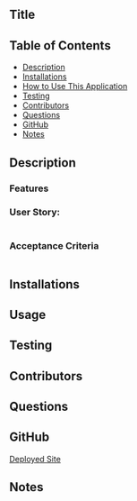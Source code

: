 ## Title


## Table of Contents
- [Description](#description)
- [Installations](#installations)
- [How to Use This Application](#usage)
- [Testing](#testing)
- [Contributors](#contributors)
- [Questions](#questions)
- [GitHub](#github)
- [Notes](#notes)

## Description



### Features



### User Story: 

```md

```

### Acceptance Criteria

```md

```

## Installations


## Usage


## Testing


## Contributors


## Questions


## GitHub

[Deployed Site]()

## Notes
